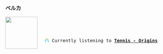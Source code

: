 ### ベルカ
<kbd>
<a href="https://www.youtube.com/results?search_query=Tennis+Origins" target="_blank">
    <img align="left" width="100" height="100" src="https:&#x2F;&#x2F;lastfm.freetls.fastly.net&#x2F;i&#x2F;u&#x2F;174s&#x2F;1dcb5ec68b2d47a7a29d2e75c20579a7.png">
</a>
</br></br></br><pre align="center"><img height="14" width="14" src="assets/listening.png"> Currently listening to <b><a href="https://www.youtube.com/results?search_query=Tennis+Origins" target="_blank">Tennis - Origins</a> </b></pre>
</kbd>
